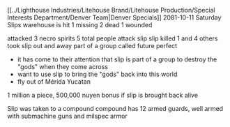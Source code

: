 [[../Lighthouse Industries/Litehouse Brand/Litehouse Production/Special Interests Department/Denver Team|Denver Specials]]
2081-10-11
Saturday
Slips warehouse is hit
1 missing
2 dead
1 wounded

attacked 3 necro spirits
5 total people attack slip
slip killed 1 and 4 others took slip out and away 
part of a group called future perfect
- it has come to their attention that slip is part of a group to destroy the "gods" when they come across
- want to use slip to bring the "gods" back into this world
- fly out of Mérida Yucatan

1 million a piece, 500,000 nuyen bonus if slip is brought back alive

Slip was taken to a compound
compound has 12 armed guards, well armed with submachine guns and milspec armor 